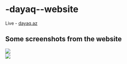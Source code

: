# -dayaq--website
Live - <a href='https://dayaq.az/'>dayaq.az</a>
<h2>Some screenshots from the website</h2>
<img src='https://github.com/Ibadet02/-dayaq--website/assets/95020521/0f74256e-5e1c-4a76-8bd3-de0a6d0a66c8' />
<br>
<img src='https://github.com/Ibadet02/-dayaq--website/assets/95020521/210fd800-583b-4040-aa32-904da774cc99' />

